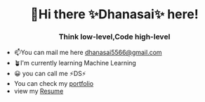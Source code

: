 <h1 align="center" background-color="white">👋Hi there ✨Dhanasai✨ here!</h1>

<h3 align="center">Think low-level,Code high-level</h3>

- 📫You can mail me here dhanasai5566@gmail.com
- 🪴I'm currently learning Machine Learning
- 😀 you can call me ⚡DS⚡
- You can check my [portfolio](https://dhansai-portfolio.netlify.app/)
- view my [Resume](https://github.com/Dhanasaitholeti/dhanasaitholeti/files/11359284/DhanasaiResume.2023.pdf)

<!-- <p>Technologies:</p>
<p></p>
 -->
